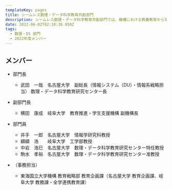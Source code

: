 ```yaml
---
templateKey: pages
title: シームレス数理・データ科学教育共創部門
description: シームレス数理・データ科学教育共創部門では、機構における教養教育から学部専門教育、大学院教育までシームレスな数理・データ科学教育を推進します。また、両大学が連係した大学院・社会人を対象としたデータサイエンティスト育成事業を実施します。
date: 2022-06-02T02:10:38.050Z
tags:
  - 数理・DS 部⾨
  - 2022年度メンバー
---
```

## メンバー

* 部門長

  * 武田　一哉　名古屋大学　副総長（情報システム（DU）・情報系戦略担当） 数理・データ科学教育研究センター長
* 副部門長

  * 横田　康成　岐阜大学　教育推進・学生支援機構 副機構長
* 部門員

  * 井手　一郎　名古屋大学　情報学研究科教授
  * 纐纈　浩　　岐阜大学　工学部教授　
  * 中岩　浩巳　名古屋大学　数理・データ科学教育研究センター特任教授
  * 駒水　孝裕　名古屋大学　数理・データ科学教育研究センター准教授	
* （事務担当）

  * 東海国立大学機構 教育戦略部 教育企画課（名古屋大学 教育企画課、岐阜大学 教務課・全学連携教育課）